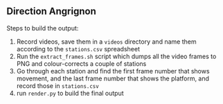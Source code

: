 ## Direction Angrignon

Steps to build the output:

1. Record videos, save them in a `videos` directory and name them according to the `stations.csv` spreadsheet
2. Run the `extract_frames.sh` script which dumps all the video frames to PNG and colour-corrects a couple of stations
3. Go through each station and find the first frame number that shows movement, and the last frame number that shows the platform, and record those in `stations.csv`
4. run `render.py` to build the final output
